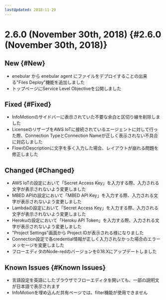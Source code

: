 ```yaml
---
lastUpdated: 2018-11-29
---
```


# 2.6.0 (November 30th, 2018) {#2.6.0 (November 30th, 2018)}

## New {#New}

- enebular から enebular agent にファイルをデプロイすることの出来る"Files Deploy"機能を追加しました
- トップページにService Level Objectiveを公開しました

## Fixed {#Fixed}

- InfoMotionのサイドバーに表示されていた不要な余白と区切り線を削除しました
- LicenseのリザーブをAWS IoTに接続されているエージェントに対して行った際、Connection TypeとConnection Nameが正しく表示されない不具合に対応しました
- FlowのDescriptionに文字を多く入力した場合、レイアウトが崩れる問題を修正しました

## Changed {#Changed}

- AWS IoTの設定において「Secret Access Key」を入力する際、入力される文字が表示されないよう変更しました
- MBED APIの設定において「MBED API Key」を入力する際、入力される文字が表示されないよう変更しました
- Lambdaの設定において「Secret Access Key」を入力する際、入力される文字が表示されないよう変更しました
- Herokuの設定において「Heroku API Token」を入力する際、入力される文字が表示されないよう変更しました
- "Project Settings"画面から Project IDが表示される様になりました
- Connection設定で各credential情報が正しく入力されなかった場合のエラーメッセージを変更しました
- フローエディタのNode-redのバージョンを0.18.Xにアップデートしました

## Known Issues {#Known Issues}

- 言語設定を英語にしたブラウザでフローエディタを開いても、一部の説明文が日本語で表示されます
- InfoMotionを埋め込んだ共有ページでは、filter機能が使用できません